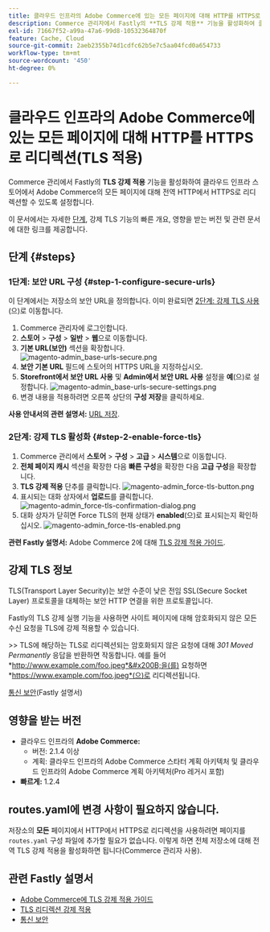 ```yaml
---
title: 클라우드 인프라의 Adobe Commerce에 있는 모든 페이지에 대해 HTTP를 HTTPS로 리디렉션(TLS 적용)
description: Commerce 관리자에서 Fastly의 **TLS 강제 적용** 기능을 활성화하여 클라우드 인프라 스토어의 Adobe Commerce의 모든 페이지에 대해 글로벌 HTTP에서 HTTPS로 리디렉션할 수 있도록 합니다.
exl-id: 71667f52-a99a-47a6-99d8-10532364870f
feature: Cache, Cloud
source-git-commit: 2aeb2355b74d1cdfc62b5e7c5aa04fcd0a654733
workflow-type: tm+mt
source-wordcount: '450'
ht-degree: 0%

---
```


# 클라우드 인프라의 Adobe Commerce에 있는 모든 페이지에 대해 HTTP를 HTTPS로 리디렉션(TLS 적용)

Commerce 관리에서 Fastly의 **TLS 강제 적용** 기능을 활성화하여 클라우드 인프라 스토어에서 Adobe Commerce의 모든 페이지에 대해 전역 HTTP에서 HTTPS로 리디렉션할 수 있도록 설정합니다.

이 문서에서는 자세한 [단계](#steps), 강제 TLS 기능의 빠른 개요, 영향을 받는 버전 및 관련 문서에 대한 링크를 제공합니다.

## 단계 {#steps}

### 1단계: 보안 URL 구성 {#step-1-configure-secure-urls}

이 단계에서는 저장소의 보안 URL을 정의합니다. 이미 완료되면 [2단계: 강제 TLS 사용](#step-2-enable-force-tls)(으)로 이동합니다.

1. Commerce 관리자에 로그인합니다.
1. **스토어** > **구성** > **일반** > **웹**&#x200B;으로 이동합니다.
1. **기본 URL(보안)** 섹션을 확장합니다.    ![magento-admin_base-urls-secure.png](assets/magento-admin_base-urls-secure.png)
1. **보안 기본 URL** 필드에 스토어의 HTTPS URL을 지정하십시오.
1. **Storefront에서 보안 URL 사용** 및 **Admin에서 보안 URL 사용** 설정을 **예**(으)로 설정합니다.    ![magento-admin_base-urls-secure-settings.png](assets/magento-admin_base-urls-secure-settings.png)
1. 변경 내용을 적용하려면 오른쪽 상단의 **구성 저장**&#x200B;을 클릭하세요.

**사용 안내서의 관련 설명서:**   [URL 저장](https://experienceleague.adobe.com/en/docs/commerce-admin/stores-sales/site-store/store-urls).

### 2단계: 강제 TLS 활성화 {#step-2-enable-force-tls}

1. Commerce 관리에서 **스토어** > **구성** > **고급** > **시스템**&#x200B;으로 이동합니다.
1. **전체 페이지 캐시** 섹션을 확장한 다음 **빠른 구성**&#x200B;을 확장한 다음 **고급 구성**&#x200B;을 확장합니다.
1. **TLS 강제 적용** 단추를 클릭합니다.    ![magento-admin_force-tls-button.png](assets/magento-admin_force-tls-button.png)
1. 표시되는 대화 상자에서 **업로드**&#x200B;를 클릭합니다.    ![magento-admin_force-tls-confirmation-dialog.png](assets/magento-admin_force-tls-confirmation-dialog.png)
1. 대화 상자가 닫히면 Force TLS의 현재 상태가 **enabled**(으)로 표시되는지 확인하십시오.    ![magento-admin_force-tls-enabled.png](assets/magento-admin_force-tls-enabled.png)

**관련 Fastly 설명서:**   Adobe Commerce 2에 대해 [TLS 강제 적용 가이드](https://github.com/fastly/fastly-magento2/blob/master/Documentation/Guides/FORCE-TLS.md).

## 강제 TLS 정보

TLS(Transport Layer Security)는 보안 수준이 낮은 전임 SSL(Secure Socket Layer) 프로토콜을 대체하는 보안 HTTP 연결을 위한 프로토콜입니다.

Fastly의 TLS 강제 실행 기능을 사용하면 사이트 페이지에 대해 암호화되지 않은 모든 수신 요청을 TLS에 강제 적용할 수 있습니다.

&#x200B;>>
TLS에 해당하는 TLS로 리디렉션되는 암호화되지 않은 요청에 대해 *301 Moved Permanently* 응답을 반환하면 작동합니다. 예를 들어 *http://www.example.com/foo.jpeg*&#x200B;을(를) 요청하면 *https://www.example.com/foo.jpeg*(으)로 리디렉션됩니다.

[통신 보안](https://docs.fastly.com/guides/securing-communications/)(Fastly 설명서)

## 영향을 받는 버전

* 클라우드 인프라의 **Adobe Commerce:**
   * 버전: 2.1.4 이상
   * 계획: 클라우드 인프라의 Adobe Commerce 스타터 계획 아키텍처 및 클라우드 인프라의 Adobe Commerce 계획 아키텍처(Pro 레거시 포함)
* **빠르게:** 1.2.4

## routes.yaml에 변경 사항이 필요하지 않습니다.

저장소의 **모든** 페이지에서 HTTP에서 HTTPS로 리디렉션을 사용하려면 페이지를 `routes.yaml` 구성 파일에 추가할 필요가 없습니다. 이렇게 하면 전체 저장소에 대해 전역 TLS 강제 적용을 활성화하면 됩니다(Commerce 관리자 사용).

## 관련 Fastly 설명서

* [Adobe Commerce에 TLS 강제 적용 가이드](https://github.com/fastly/fastly-magento2/blob/master/Documentation/Guides/FORCE-TLS.md)
* [TLS 리디렉션 강제 적용](https://docs.fastly.com/guides/securing-communications/forcing-a-tls-redirect)
* [통신 보안](https://docs.fastly.com/guides/securing-communications/)
